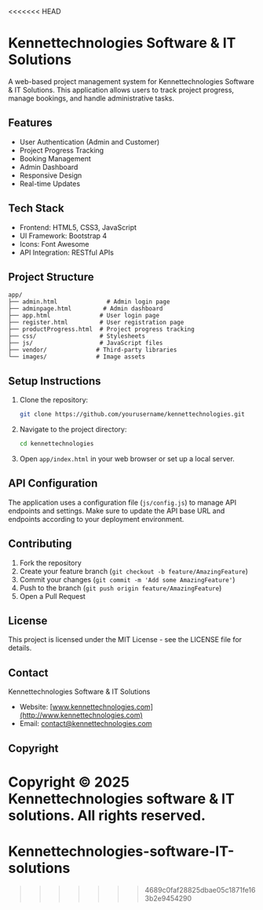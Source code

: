 <<<<<<< HEAD
# Kennettechnologies Software & IT Solutions

A web-based project management system for Kennettechnologies Software & IT Solutions. This application allows users to track project progress, manage bookings, and handle administrative tasks.

## Features

- User Authentication (Admin and Customer)
- Project Progress Tracking
- Booking Management
- Admin Dashboard
- Responsive Design
- Real-time Updates

## Tech Stack

- Frontend: HTML5, CSS3, JavaScript
- UI Framework: Bootstrap 4
- Icons: Font Awesome
- API Integration: RESTful APIs

## Project Structure

```
app/
├── admin.html              # Admin login page
├── adminpage.html         # Admin dashboard
├── app.html              # User login page
├── register.html         # User registration page
├── productProgress.html  # Project progress tracking
├── css/                  # Stylesheets
├── js/                   # JavaScript files
├── vendor/              # Third-party libraries
└── images/              # Image assets
```

## Setup Instructions

1. Clone the repository:
   ```bash
   git clone https://github.com/yourusername/kennettechnologies.git
   ```

2. Navigate to the project directory:
   ```bash
   cd kennettechnologies
   ```

3. Open `app/index.html` in your web browser or set up a local server.

## API Configuration

The application uses a configuration file (`js/config.js`) to manage API endpoints and settings. Make sure to update the API base URL and endpoints according to your deployment environment.

## Contributing

1. Fork the repository
2. Create your feature branch (`git checkout -b feature/AmazingFeature`)
3. Commit your changes (`git commit -m 'Add some AmazingFeature'`)
4. Push to the branch (`git push origin feature/AmazingFeature`)
5. Open a Pull Request

## License

This project is licensed under the MIT License - see the LICENSE file for details.

## Contact

Kennettechnologies Software & IT Solutions
- Website: [www.kennettechnologies.com](http://www.kennettechnologies.com)
- Email: contact@kennettechnologies.com

## Copyright

Copyright &copy; 2025 Kennettechnologies software & IT solutions. All rights reserved. 
=======
# Kennettechnologies-software-IT-solutions
>>>>>>> 4689c0faf28825dbae05c1871fe163b2e9454290
